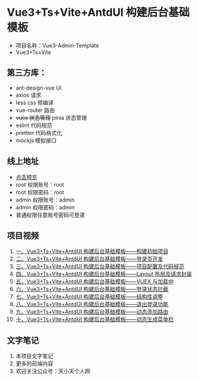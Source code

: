 # Vue3+Ts+Vite+AntdUI 构建后台基础模板

-   项目名称：Vue3-Admin-Template
-   Vue3+Ts+Vite

## 第三方库：

-   ant-design-vue UI
-   axios 请求
-   less css 预编译
-   vue-router 路由
-   ~~vuex 状态管理~~ pinia 状态管理
-   eslint 代码规范
-   prettier 代码格式化
-   mockjs 模拟接口

## 线上地址

-   [点击预览](https://jiangzetian.github.io/vue3-admin-template)
-   root 权限账号：root
-   root 权限密码：root
-   admin 权限账号：admin
-   admin 权限密码：admin
-   普通权限任意账号密码可登录

## 项目视频

1. [一、Vue3+Ts+Vite+AntdUI 构建后台基础模板——构建初始项目](https://www.bilibili.com/video/BV17v411T7ev/)
2. [二、Vue3+Ts+Vite+AntdUI 构建后台基础模板——登录页开发](https://www.bilibili.com/video/BV1zg411579u/)
3. [三、Vue3+Ts+Vite+AntdUI 构建后台基础模板——项目配置及代码规范](https://www.bilibili.com/video/BV1Av411A75B/)
4. [四、Vue3+Ts+Vite+AntdUI 构建后台基础模板——Layout 布局及请求封装](https://www.bilibili.com/video/BV1JR4y1E7bh/)
5. [五、Vue3+Ts+Vite+AntdUI 构建后台基础模板——VUEX 与加载中](https://www.bilibili.com/video/BV1gS4y1X7eK/)
6. [六、Vue3+Ts+Vite+AntdUI 构建后台基础模板——登录状态拦截](https://www.bilibili.com/video/BV1mY4y147Xx/)
7. [七、Vue3+Ts+Vite+AntdUI 构建后台基础模板——结构性调整](https://www.bilibili.com/video/BV1S5411D7WF/)
8. [八、Vue3+Ts+Vite+AntdUI 构建后台基础模板——退出登录功能](https://www.bilibili.com/video/BV1yW4y1C7gV/)
9. [九、Vue3+Ts+Vite+AntdUI 构建后台基础模板——动态添加路由](https://www.bilibili.com/video/BV1JY4y1n7X9/)
10. [十、Vue3+Ts+Vite+AntdUI 构建后台基础模板——动态生成菜单栏](https://www.bilibili.com/video/BV1vd4y1X79w/)

## 文字笔记

1. 本项目文字笔记
2. 更多的前端内容
3. 欢迎关注公众号：天小天个人网
